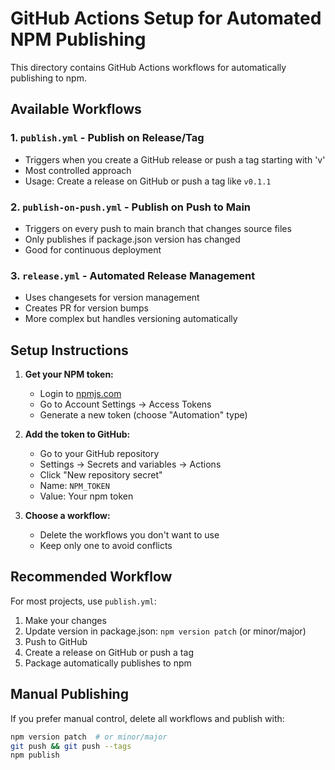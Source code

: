 # GitHub Actions Setup for Automated NPM Publishing

This directory contains GitHub Actions workflows for automatically publishing to npm.

## Available Workflows

### 1. `publish.yml` - Publish on Release/Tag
- Triggers when you create a GitHub release or push a tag starting with 'v'
- Most controlled approach
- Usage: Create a release on GitHub or push a tag like `v0.1.1`

### 2. `publish-on-push.yml` - Publish on Push to Main
- Triggers on every push to main branch that changes source files
- Only publishes if package.json version has changed
- Good for continuous deployment

### 3. `release.yml` - Automated Release Management
- Uses changesets for version management
- Creates PR for version bumps
- More complex but handles versioning automatically

## Setup Instructions

1. **Get your NPM token:**
   - Login to [npmjs.com](https://www.npmjs.com)
   - Go to Account Settings → Access Tokens
   - Generate a new token (choose "Automation" type)

2. **Add the token to GitHub:**
   - Go to your GitHub repository
   - Settings → Secrets and variables → Actions
   - Click "New repository secret"
   - Name: `NPM_TOKEN`
   - Value: Your npm token

3. **Choose a workflow:**
   - Delete the workflows you don't want to use
   - Keep only one to avoid conflicts

## Recommended Workflow

For most projects, use `publish.yml`:
1. Make your changes
2. Update version in package.json: `npm version patch` (or minor/major)
3. Push to GitHub
4. Create a release on GitHub or push a tag
5. Package automatically publishes to npm

## Manual Publishing

If you prefer manual control, delete all workflows and publish with:
```bash
npm version patch  # or minor/major
git push && git push --tags
npm publish
```